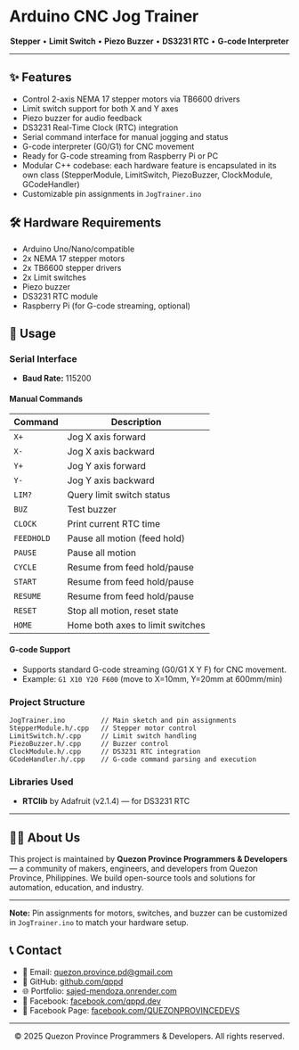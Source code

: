 # Arduino CNC Jog Trainer

<p align="center">
  <b>Stepper</b> • <b>Limit Switch</b> • <b>Piezo Buzzer</b> • <b>DS3231 RTC</b> • <b>G-code Interpreter</b>
</p>

---

## ✨ Features

- Control 2-axis NEMA 17 stepper motors via TB6600 drivers
- Limit switch support for both X and Y axes
- Piezo buzzer for audio feedback
- DS3231 Real-Time Clock (RTC) integration
- Serial command interface for manual jogging and status
- G-code interpreter (G0/G1) for CNC movement
- Ready for G-code streaming from Raspberry Pi or PC
- Modular C++ codebase: each hardware feature is encapsulated in its own class (StepperModule, LimitSwitch, PiezoBuzzer, ClockModule, GCodeHandler)
- Customizable pin assignments in `JogTrainer.ino`

## 🛠️ Hardware Requirements

- Arduino Uno/Nano/compatible
- 2x NEMA 17 stepper motors
- 2x TB6600 stepper drivers
- 2x Limit switches
- Piezo buzzer
- DS3231 RTC module
- Raspberry Pi (for G-code streaming, optional)


## 🚀 Usage

### Serial Interface

- **Baud Rate:** 115200

#### Manual Commands

| Command     | Description                        |
|-------------|------------------------------------|
| `X+`        | Jog X axis forward                 |
| `X-`        | Jog X axis backward                |
| `Y+`        | Jog Y axis forward                 |
| `Y-`        | Jog Y axis backward                |
| `LIM?`      | Query limit switch status          |
| `BUZ`       | Test buzzer                        |
| `CLOCK`     | Print current RTC time             |
| `FEEDHOLD`  | Pause all motion (feed hold)       |
| `PAUSE`     | Pause all motion                   |
| `CYCLE`     | Resume from feed hold/pause        |
| `START`     | Resume from feed hold/pause        |
| `RESUME`    | Resume from feed hold/pause        |
| `RESET`     | Stop all motion, reset state       |
| `HOME`      | Home both axes to limit switches   |

#### G-code Support

- Supports standard G-code streaming (G0/G1 X Y F) for CNC movement.
- Example: `G1 X10 Y20 F600` (move to X=10mm, Y=20mm at 600mm/min)

### Project Structure

```text
JogTrainer.ino         // Main sketch and pin assignments
StepperModule.h/.cpp   // Stepper motor control
LimitSwitch.h/.cpp     // Limit switch handling
PiezoBuzzer.h/.cpp     // Buzzer control
ClockModule.h/.cpp     // DS3231 RTC integration
GCodeHandler.h/.cpp    // G-code command parsing and execution
```

### Libraries Used

- **RTClib** by Adafruit (v2.1.4) — for DS3231 RTC

---

## 👨‍💻 About Us

This project is maintained by **Quezon Province Programmers & Developers** — a community of makers, engineers, and developers from Quezon Province, Philippines. We build open-source tools and solutions for automation, education, and industry.

---

**Note:** Pin assignments for motors, switches, and buzzer can be customized in `JogTrainer.ino` to match your hardware setup.

## 📞 Contact

- 📧 Email: [quezon.province.pd@gmail.com](mailto:quezon.province.pd@gmail.com)
- 🐙 GitHub: [github.com/qppd](https://github.com/qppd)
- 🌐 Portfolio: [sajed-mendoza.onrender.com](https://sajed-mendoza.onrender.com)
- 📘 Facebook: [facebook.com/qppd.dev](https://facebook.com/qppd.dev)
- 📄 Facebook Page: [facebook.com/QUEZONPROVINCEDEVS](https://facebook.com/QUEZONPROVINCEDEVS)

---

<div align="center">
  &copy; 2025 Quezon Province Programmers & Developers. All rights reserved.
</div>

